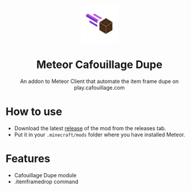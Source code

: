 <div align="center">
  <!-- Logo and Title -->
  <img src="/src/main/resources/assets/template/icon.png" alt="logo" width="20%"/>
<h1>Meteor Cafouillage Dupe</h1>
<p>An addon to Meteor Client that automate the item frame dupe on play.cafouillage.com
</p>
</div>

# How to use
- Download the latest [release](/../../releases) of the mod from the releases tab.
- Put it in your `.minecraft/mods` folder where you have installed Meteor.

# Features
- Cafouillage Dupe module
- .itemframedrop command

